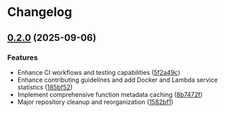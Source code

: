 # Changelog

## [0.2.0](https://github.com/fearlessfara/lambda-at-home/compare/lambda-at-home-v0.1.0...lambda-at-home-v0.2.0) (2025-09-06)


### Features

* Enhance CI workflows and testing capabilities ([5f2a49c](https://github.com/fearlessfara/lambda-at-home/commit/5f2a49cf44aebbb52b5d20495ab2ebf15faeab24))
* Enhance contributing guidelines and add Docker and Lambda service statistics ([185bf52](https://github.com/fearlessfara/lambda-at-home/commit/185bf52719bcc92c12a82243f960df705df88408))
* Implement comprehensive function metadata caching ([8b7472f](https://github.com/fearlessfara/lambda-at-home/commit/8b7472f097d86636dd623c0eb7d729c455aff8f4))
* Major repository cleanup and reorganization ([1582bf1](https://github.com/fearlessfara/lambda-at-home/commit/1582bf12a0cc901d945b6e97a2260d817f9ef684))

